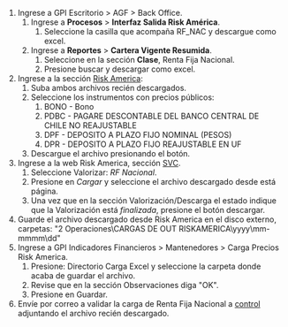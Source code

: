 1. Ingrese a GPI Escritorio > AGF > Back Office.
   1. Ingrese a **Procesos** > **Interfaz Salida Risk América**.
      1. Seleccione la casilla que acompaña RF_NAC y descargue como excel.
   2. Ingrese a **Reportes** > **Cartera Vigente Resumida**.
      1. Seleccione en la sección **Clase**, Renta Fija Nacional. 
      2. Presione buscar y descargar como excel. 
2. Ingrese a la sección [Risk America](http://localhost:8501/Risk_America):
   1. Suba ambos archivos recién descargados.
   2. Seleccione los instrumentos con precios públicos:
      1. BONO - Bono
      2. PDBC - PAGARE DESCONTABLE DEL BANCO CENTRAL DE CHILE NO REAJUSTABLE
      3. DPF - DEPOSITO A PLAZO FIJO NOMINAL (PESOS)
      4. DPR - DEPOSITO A PLAZO FIJO REAJUSTABLE EN UF
   3. Descargue el archivo presionando el botón. 
3. Ingrese a la web Risk America, sección [SVC](https://apps.riskamerica.com/#SVC).
   1. Seleccione Valorizar: *RF Nacional*.
   2. Presione en *Cargar* y seleccione el archivo descargado desde está página. 
   3. Una vez que en la sección Valorización/Descarga el estado indique que la Valorización está *finalizada*, presione el botón descargar. 
4. Guarde el archivo descargado desde Risk America en el disco externo, carpetas: "2 Operaciones\CARGAS DE OUT RISKAMERICA\yyyy\mm-mmmm\dd"
5. Ingrese a GPI Indicadores Financieros > Mantenedores > Carga Precios Risk America.
   1. Presione: Directorio Carga Excel y seleccione la carpeta donde acaba de guardar el archivo. 
   2. Revise que en la sección Observaciones diga "OK".
   3. Presione en Guardar.
6. Envíe por correo a validar la carga de Renta Fija Nacional a [control](control@deltasf.cl) adjuntando el archivo recién descargado. 